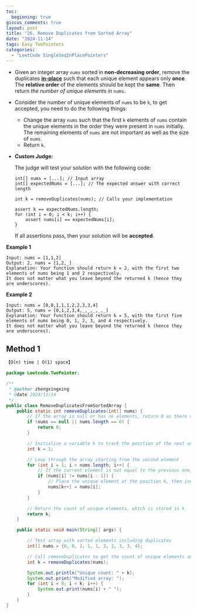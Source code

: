 ```yaml
---
toc:
  beginning: true
giscus_comments: true
layout: post
title: "26. Remove Duplicates from Sorted Array"
date: "2024-11-14"
tags: Easy TwoPointers
categories:
  - "LeetCode SingleSeqInPlacePointers"
---
```


- Given an integer array `nums` sorted in **non-decreasing order**, remove the duplicates [**in-place**](https://en.wikipedia.org/wiki/In-place_algorithm) such that each unique element appears only **once**. The **relative order** of the elements should be kept the **same**. Then return *the number of unique elements in* `nums`.

- Consider the number of unique elements of `nums` to be `k`, to get accepted, you need to do the following things:

  - Change the array `nums` such that the first `k` elements of `nums` contain the unique elements in the order they were present in `nums` initially. The remaining elements of `nums` are not important as well as the size of `nums`.
  - Return `k`.

- **Custom Judge:**

  The judge will test your solution with the following code:

  ```
  int[] nums = [...]; // Input array
  int[] expectedNums = [...]; // The expected answer with correct length
  
  int k = removeDuplicates(nums); // Calls your implementation
  
  assert k == expectedNums.length;
  for (int i = 0; i < k; i++) {
      assert nums[i] == expectedNums[i];
  }
  ```

  If all assertions pass, then your solution will be **accepted**.



**Example 1**

```
Input: nums = [1,1,2]
Output: 2, nums = [1,2,_]
Explanation: Your function should return k = 2, with the first two elements of nums being 1 and 2 respectively.
It does not matter what you leave beyond the returned k (hence they are underscores).
```

**Example 2**

```
Input: nums = [0,0,1,1,1,2,2,3,3,4]
Output: 5, nums = [0,1,2,3,4,_,_,_,_,_]
Explanation: Your function should return k = 5, with the first five elements of nums being 0, 1, 2, 3, and 4 respectively.
It does not matter what you leave beyond the returned k (hence they are underscores).
```

## Method 1

```tex
【O(n) time | O(1) space】
```

```java
package Leetcode.TwoPointer;

/**
 * @author zhengxingxing
 * @date 2024/11/14
 */
public class RemoveDuplicatesFromSortedArray {
    public static int removeDuplicates(int[] nums) {
        // If the array is null or has no elements, return 0 as there are no elements to process
        if (nums == null || nums.length == 0) {
            return 0;
        }

        // Initialize a variable k to track the position of the next unique element; start from 1 as the first element is always unique
        int k = 1;

        // Loop through the array starting from the second element
        for (int i = 1; i < nums.length; i++) {
            // If the current element is not equal to the previous one, it is unique
            if (nums[i] != nums[i - 1]) {
                // Place the unique element at the position k, then increment k
                nums[k++] = nums[i];
            }
        }

        // Return the count of unique elements, which is stored in k
        return k;
    }

    public static void main(String[] args) {

        // Test array with sorted elements including duplicates
        int[] nums = {0, 0, 1, 1, 1, 2, 2, 3, 3, 4};

        // Call removeDuplicates to get the count of unique elements and modify the array in place
        int k = removeDuplicates(nums);

        System.out.println("Unique count: " + k);
        System.out.print("Modified array: ");
        for (int i = 0; i < k; i++) {
            System.out.print(nums[i] + " ");
        }
    }
}

```
